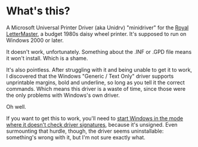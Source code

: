 What's this?
============

A Microsoft Universal Printer Driver (aka Unidrv) "minidriver" for the [Royal LetterMaster](http://blog.ajf.me/2015-04-08-daisy-wheel-diaries-part-1), a budget 1980s daisy wheel printer. It's supposed to run on Windows 2000 or later.

It doesn't work, unfortunately. Something about the .INF or .GPD file means it won't install. Which is a shame.

It's also pointless. After struggling with it and being unable to get it to work, I discovered that the Windows "Generic / Text Only" driver supports unprintable margins, bold and underline, so long as you tell it the correct commands. Which means this driver is a waste of time, since those were the only problems with Windows's own driver.

Oh well.

If you want to get this to work, you'll need to [start Windows in the mode where it doesn't check driver signatures](http://revryl.com/2013/02/19/force-driver-windows-8/), because it's unsigned. Even surmounting that hurdle, though, the driver seems uninstallable: something's wrong with it, but I'm not sure exactly what.
